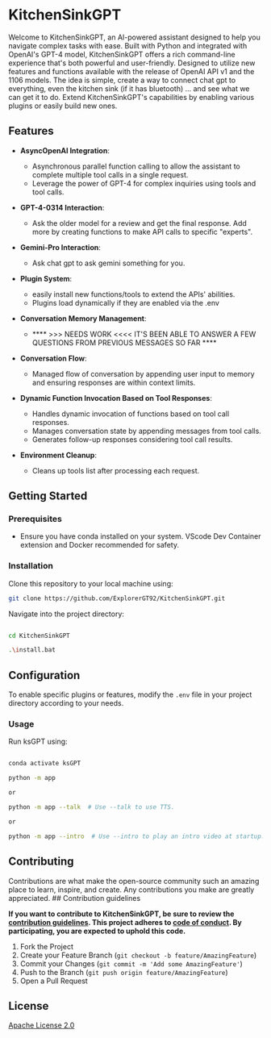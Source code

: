 # KitchenSinkGPT

Welcome to KitchenSinkGPT, an AI-powered assistant designed to help you navigate complex tasks with ease. Built with Python and integrated with OpenAI's GPT-4 model, KitchenSinkGPT offers a rich command-line experience that's both powerful and user-friendly. Designed to utilize new features and functions available with the release of OpenAI API v1 and the 1106 models. The idea is simple, create a way to connect chat gpt to everything, even the kitchen sink (if it has bluetooth) ... and see what we can get it to do. Extend KitchenSinkGPT's capabilities by enabling various plugins or easily build new ones.

## Features

- **AsyncOpenAI Integration**: 
    - Asynchronous parallel function calling to allow the assistant to complete multiple tool calls in a single request.
    - Leverage the power of GPT-4 for complex inquiries using tools and tool calls.

- **GPT-4-0314 Interaction**:
    - Ask the older model for a review and get the final response. Add more by creating functions to make API calls to specific "experts".

- **Gemini-Pro Interaction**:
    - Ask chat gpt to ask gemini something for you.

- **Plugin System**:
    - easily install new functions/tools to extend the APIs' abilities.
    - Plugins load dynamically if they are enabled via the .env

- **Conversation Memory Management**: 
    - **** >>> NEEDS WORK <<<< IT'S BEEN ABLE TO ANSWER A FEW QUESTIONS FROM PREVIOUS MESSAGES SO FAR ****

- **Conversation Flow**:
    - Managed flow of conversation by appending user input to memory and ensuring responses are within context limits.

- **Dynamic Function Invocation Based on Tool Responses**:
    - Handles dynamic invocation of functions based on tool call responses.
    - Manages conversation state by appending messages from tool calls.
    - Generates follow-up responses considering tool call results.

- **Environment Cleanup**:
    - Cleans up tools list after processing each request.

## Getting Started

### Prerequisites

- Ensure you have conda installed on your system. VScode Dev Container extension and Docker recommended for safety.

### Installation

Clone this repository to your local machine using:

```bash
git clone https://github.com/ExplorerGT92/KitchenSinkGPT.git
```

Navigate into the project directory:

```bash

cd KitchenSinkGPT

.\install.bat

```


## Configuration

To enable specific plugins or features, modify the `.env` file in your project directory according to your needs.


### Usage

Run ksGPT using:

```bash

conda activate ksGPT

python -m app

or

python -m app --talk  # Use --talk to use TTS.

or

python -m app --intro  # Use --intro to play an intro video at startup.
```


## Contributing

Contributions are what make the open-source community such an amazing place to learn, inspire, and create. Any contributions you make are greatly appreciated. ## Contribution guidelines

**If you want to contribute to KitchenSinkGPT, be sure to review the [contribution guidelines](CONTRIBUTING.md). This project adheres to [code of conduct](CODE_OF_CONDUCT.md). By participating, you are expected to uphold this code.**

1. Fork the Project
2. Create your Feature Branch (`git checkout -b feature/AmazingFeature`)
3. Commit your Changes (`git commit -m 'Add some AmazingFeature'`)
4. Push to the Branch (`git push origin feature/AmazingFeature`)
5. Open a Pull Request


## License

[Apache License 2.0](LICENSE)